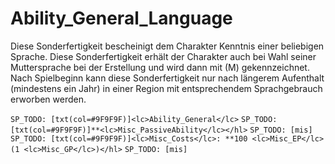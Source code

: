 # Ability_General_Language

Diese Sonderfertigkeit bescheinigt dem Charakter Kenntnis einer beliebigen Sprache. Diese Sonderfertigkeit erhält der Charakter auch bei Wahl seiner Muttersprache bei der Erstellung und wird dann mit (M) gekennzeichnet. Nach Spielbeginn kann diese Sonderfertigkeit nur nach längerem Aufenthalt (mindestens ein Jahr) in einer Region mit entsprechendem Sprachgebrauch erworben werden.

`SP_TODO: [txt(col=#9F9F9F)]<lc>Ability_General</lc>`
`SP_TODO: [txt(col=#9F9F9F)]**<lc>Misc_PassiveAbility</lc></hl>`
`SP_TODO: [mis]`
`SP_TODO: [txt(col=#9F9F9F)]<lc>Misc_Costs</lc>: **100 <lc>Misc_EP</lc> (1 <lc>Misc_GP</lc>)</hl>`
`SP_TODO: [mis]`